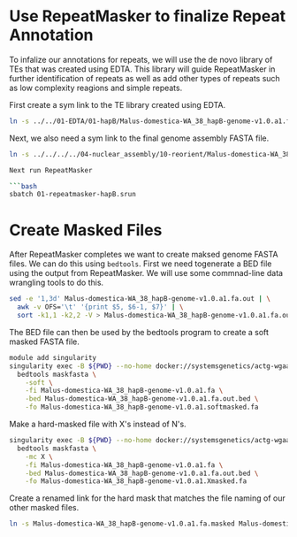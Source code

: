 # Use RepeatMasker to finalize Repeat Annotation

To infalize our annotations for repeats, we will use the de novo library of TEs that was created using EDTA.
This library will guide RepeatMasker in further identification of repeats as well as add other types of
repeats such as low complexity reagions and simple repeats.

First create a sym link to the TE library created using EDTA.

```bash
ln -s ../../01-EDTA/01-hapB/Malus-domestica-WA_38_hapB-genome-v1.0.a1.fa.mod.EDTA.TElib.fa
```

Next, we also need a sym link to the final genome assembly FASTA file.

```bash
ln -s ../../../../04-nuclear_assembly/10-reorient/Malus-domestica-WA_38_hapB-genome-v1.0.a1.fa

Next run RepeatMasker

```bash
sbatch 01-repeatmasker-hapB.srun
```

# Create Masked Files

After RepeatMasker completes we want to create maksed genome FASTA files.  We 
can do this using `bedtools`. First we need togenerate a BED file using the 
output from RepeatMasker. We will use some commnad-line data wrangling tools
to do this.

```bash
sed -e '1,3d' Malus-domestica-WA_38_hapB-genome-v1.0.a1.fa.out | \
  awk -v OFS='\t' '{print $5, $6-1, $7}' | \
  sort -k1,1 -k2,2 -V > Malus-domestica-WA_38_hapB-genome-v1.0.a1.fa.out.bed
```

The BED file can then be used by the bedtools program to create a soft masked 
FASTA file.
```bash
module add singularity
singularity exec -B ${PWD} --no-home docker://systemsgenetics/actg-wgaa-bedtools:2.30.0 \
  bedtools maskfasta \
    -soft \
    -fi Malus-domestica-WA_38_hapB-genome-v1.0.a1.fa \
    -bed Malus-domestica-WA_38_hapB-genome-v1.0.a1.fa.out.bed \
    -fo Malus-domestica-WA_38_hapB-genome-v1.0.a1.softmasked.fa
```

Make a hard-masked file with X's instead of N's.
```bash
singularity exec -B ${PWD} --no-home docker://systemsgenetics/actg-wgaa-bedtools:2.30.0 \
  bedtools maskfasta \
    -mc X \
    -fi Malus-domestica-WA_38_hapB-genome-v1.0.a1.fa \
    -bed Malus-domestica-WA_38_hapB-genome-v1.0.a1.fa.out.bed \
    -fo Malus-domestica-WA_38_hapB-genome-v1.0.a1.Xmasked.fa
```

Create a renamed link for the hard mask that matches the file naming of our other
masked files.
```bash
ln -s Malus-domestica-WA_38_hapB-genome-v1.0.a1.fa.masked Malus-domestica-WA_38_hapB-genome-v1.0.a1.Nmasked.fa
```
